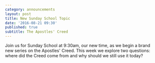 ```yaml
---
category: announcements
layout: post
title: New Sunday School Topic
date: '2016-08-21 09:30'
published: true
subtitle: The Apostles' Creed
---
```

Join us for Sunday School at 9:30am, our new time, as we begin a brand new series on the Apostles' Creed. This week we explore two questions: where did the Creed come from and why should we still use it today?

